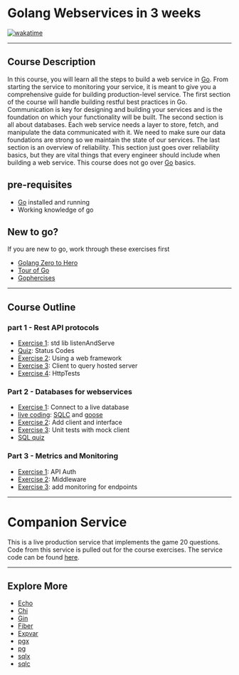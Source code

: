 # Golang Webservices in 3 weeks

[![wakatime](https://wakatime.com/badge/user/953eeb5a-d347-44af-9d8b-a5b8a918cecf/project/815add1c-01f3-412e-b6cd-730805338e0e.svg)](https://wakatime.com/badge/user/953eeb5a-d347-44af-9d8b-a5b8a918cecf/project/815add1c-01f3-412e-b6cd-730805338e0e)

---

## Course Description

In this course, you will learn all the steps to build a web service in [Go](https://go.dev/). From starting the service to monitoring your service, it is meant to give you a comprehensive guide for building production-level service. The first section of the course will handle building restful best practices in Go. Communication is key for designing and building your services and is the foundation on which your functionality will be built. The second section is all about databases. Each web service needs a layer to store, fetch, and manipulate the data communicated with it. We need to make sure our data foundations are strong so we maintain the state of our services. The last section is an overview of reliability. This section just goes over reliability basics, but they are vital things that every engineer should include when building a web service. This course does not go over [Go](https://go.dev/) basics.

## pre-requisites

* [Go](https://go.dev/) installed and running
* Working knowledge of go

## New to go?

If you are new to go, work through these exercises first

* [Golang Zero to Hero](https://github.com/Soypete/Golang_tutorial_zero_to_hero)
* [Tour of Go](https://go.dev/tour/welcome/1)
* [Gophercises](https://gophercises.com/)

---

## Course Outline

### part 1 - Rest API protocols

* [Exercise 1](restful-go/README.md): std lib listenAndServe
* [Quiz](http-quiz/): Status Codes
* [Exercise 2](restful-go/README.md): Using a web framework
* [Exercise 3](restful-go/README.md): Client to query hosted server
* [Exercise 4](restful-go/README/md): HttpTests

### Part 2 - Databases for webservices

* [Exercise 1](database/README.md): Connect to a live database
* [live coding](database/demo/): [SQLC](https://sqlc.dev/) and [goose](https://github.com/pressly/goose)
* [Exercise 2](database/README.md): Add client and interface
* [Exercise 3](database/README.md): Unit tests with mock client
* [SQL quiz](sql-quiz)

### Part 3 - Metrics and Monitoring

* [Exercise 1](reliable-webservice-go/README.md): API Auth
* [Exercise 2](reliable-webservice-go/README.md): Middleware
* [Exercise 3](reliable-webservice-go/README.md): add monitoring for endpoints

---

# Companion Service

This is a live production service that implements the game 20 questions. Code from this service is pulled out for the course exercises. The service code can be found [here](https://github.com/Soypete/golang-cli-game/).

---

## Explore More

* [Echo](https://echo.labstack.com/)
* [Chi](https://github.com/go-chi/chi)
* [Gin](https://github.com/gin-gonic/gin)
* [Fiber](https://github.com/gofiber/fiber)
* [Expvar](https://pkg.go.dev/expvar)
* [pgx](https://github.com/jackc/pgx)
* [pg](https://github.com/lib/pq)
* [sqlx](https://github.com/jmoiron/sqlx)
* [sqlc](https://sqlc.dev/)
